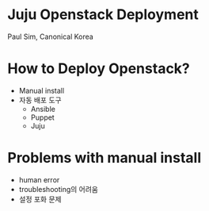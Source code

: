 Juju Openstack Deployment
==================================
Paul Sim, Canonical Korea

# How to Deploy Openstack?
- Manual install
- 자동 배포 도구
    - Ansible
    - Puppet
    - Juju

# Problems with manual install
- human error
- troubleshooting의 어려움
- 설정 포화 문제

